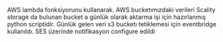 AWS lambda fonksiyorunu kullanarak. AWS bucketımızdaki verileri Scality storage da bulunan bucket a günlük olarak aktarma işi için hazırlanmış python scriptidir.
Günlük gelen veri s3 bucketı tetiklemesi için eventbridge kullanıldı. 
SES üzerinde notifikasyon configure edildi
